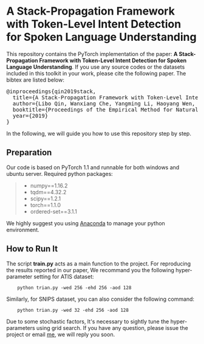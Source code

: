 # A Stack-Propagation Framework with Token-Level Intent Detection for Spoken Language Understanding

This repository contains the PyTorch implementation of the paper: **A Stack-Propagation Framework with 
Token-Level Intent Detection for Spoken Language Understanding**. If you use any source codes or the datasets 
included in this toolkit in your work, please cite the following paper. The bibtex are listed below:

<pre>
@inproceedings{qin2019stack,
  title={A Stack-Propagation Framework with Token-Level Intent Detection for Spoken Language Understanding},
  author={Libo Qin, Wanxiang Che, Yangming Li, Haoyang Wen, Ting Liu},
  booktitle={Proceedings of the Empirical Method for Natural Language Understanding (EMNLP)},
  year={2019}
}
</pre>

In the following, we will guide you how to use this repository step by step.

## Preparation

Our code is based on PyTorch 1.1 and runnable for both windows and ubuntu server. Required python packages:
    
> + numpy==1.16.2
> + tqdm==4.32.2
> + scipy==1.2.1
> + torch==1.1.0
> + ordered-set==3.1.1

We highly suggest you using [Anaconda](https://www.anaconda.com) to manage your python environment.

## How to Run It

The script **train.py** acts as a main function to the project. For reproducing the results reported in our
paper, We recommand you the following hyper-parameter setting for ATIS dataset:

        python trian.py -wed 256 -ehd 256 -aod 128 

Similarly, for SNIPS dataset, you can also consider the following command: 

        python trian.py -wed 32 -ehd 256 -aod 128

Due to some stochastic factors, It's necessary to sightly tune the hyper-parameters using grid search. If you have any question, please issue the project or email [me](yangmingli@ir.hit.edu.cn), we will reply you soon.
